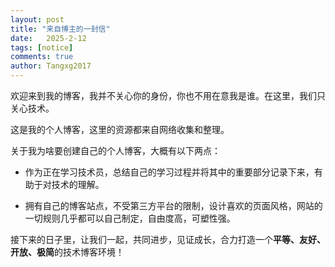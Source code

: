 ```yaml
---
layout: post
title: "来自博主的一封信"
date:   2025-2-12
tags: [notice]
comments: true
author: Tangxg2017
---
```


欢迎来到我的博客，我并不关心你的身份，你也不用在意我是谁。在这里，我们只关心技术。

<!-- more -->

这是我的个人博客，这里的资源都来自网络收集和整理。

关于我为啥要创建自己的个人博客，大概有以下两点：

- 作为正在学习技术员，总结自己的学习过程并将其中的重要部分记录下来，有助于对技术的理解。

- 拥有自己的博客站点，不受第三方平台的限制，设计喜欢的页面风格，网站的一切规则几乎都可以自己制定，自由度高，可塑性强。

接下来的日子里，让我们一起，共同进步，见证成长，合力打造一个**平等、友好、开放、极简**的技术博客环境！
